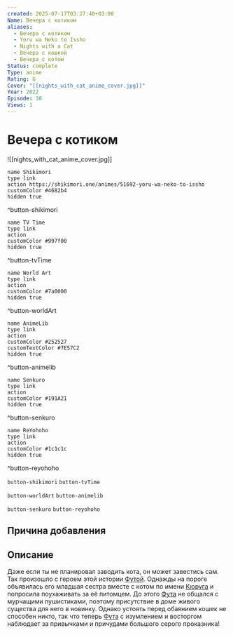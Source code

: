 ```yaml
---
created: 2025-07-17T03:27:40+03:00
Name: Вечера с котиком
aliases:
  - Вечера с котиком
  - Yoru wa Neko to Issho
  - Nights with a Cat
  - Вечера с кошкой
  - Вечера с котом
Status: complete
Type: anime
Rating: G
Cover: "[[nights_with_cat_anime_cover.jpg]]"
Year: 2022
Episode: 30
Views: 1
---
```


# Вечера с котиком

![[nights_with_cat_anime_cover.jpg]]

```button
name Shikimori
type link
action https://shikimori.one/animes/51692-yoru-wa-neko-to-issho
customColor #4682b4
hidden true
```
^button-shikimori

```button
name TV Time
type link
action 
customColor #997f00
hidden true
```
^button-tvTime

```button
name World Art
type link
action 
customColor #7a0000
hidden true
```
^button-worldArt

```button
name AnimeLib
type link
action 
customColor #252527
customTextColor #7E57C2
hidden true
```
^button-animelib

```button
name Senkuro
type link
action 
customColor #191A21
hidden true
```
^button-senkuro

```button
name ReYohoho
type link
action 
customColor #1c1c1c
hidden true
```
^button-reyohoho



`button-shikimori` `button-tvTime`

`button-worldArt` `button-animelib`

`button-senkuro` `button-reyohoho`



## Причина добавления




## Описание

Даже если ты не планировал заводить кота, он может завестись сам. Так произошло с героем этой истории [Футой](https://shikimori.one/characters/211345-fuuta-kun). Однажды на пороге объявилась его младшая сестра вместе с котом по имени [Кюруга](https://shikimori.one/characters/211346-kyuruga) и попросила поухаживать за её питомцем. До этого [Фута](https://shikimori.one/characters/211345-fuuta-kun) не общался с мурчащими пушистиками, поэтому присутствие в доме живого существа для него в новинку. Однако устоять перед обаянием кошек не способен никто, так что теперь [Фута](https://shikimori.one/characters/211345-fuuta-kun) с изумлением и восторгом наблюдает за привычками и причудами большого серого проказника!

